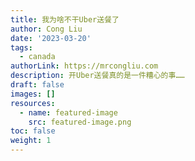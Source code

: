 ```yaml
---
title: 我为啥不干Uber送餐了
author: Cong Liu
date: '2023-03-20'
tags:
  - canada
authorLink: https://mrcongliu.com
description: 开Uber送餐真的是一件糟心的事……
draft: false
images: []
resources:
  - name: featured-image
    src: featured-image.png
toc: false
weight: 1
---
```


